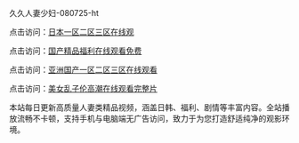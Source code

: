 久久人妻少妇-080725-ht

点击访问：<a href="https://rtj-3zo.pages.dev/">日本一区二区三区在线观</a>

点击访问：<a href="https://vassv.pages.dev/">国产精品福利在线观看免费</a>

点击访问：<a href="https://gsd-agv.pages.dev/">亚洲国产一区二区三区在线观看</a>

点击访问：<a href="https://gda-c7m.pages.dev/">美女乱子伦高潮在线观看完整片</a>

本站每日更新高质量人妻类精品视频，涵盖日韩、福利、剧情等丰富内容。全站播放流畅不卡顿，支持手机与电脑端无广告访问，致力于为您打造舒适纯净的观影环境。

<span style="display:none;">[Canonical link](https://github.com/phu20250708/phu20250708 ）</span>
